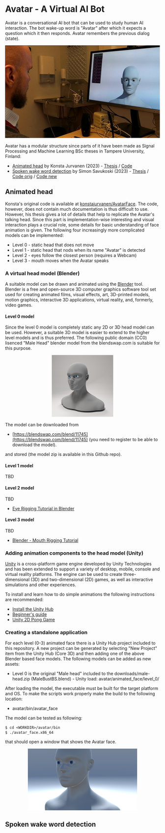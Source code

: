 # Avatar - A Virtual AI Bot
Avatar is a conversational AI bot that can be used to study human AI interaction. The bot wake-up word is "Avatar" after which it expects a question which it then responds. Avatar remembers the previous dialog (state).

<p align="center">
    <img height="300" src="resources/kandityo_avatar.jpg">
</p>

Avatar has a modular structure since parts of it have been made as Signal Processing and Machine Learning BSc theses in Tampere University, Finland:

 * [Animated head](#animated-head) by Konsta Jurvanen (2023) - [Thesis](https://urn.fi/URN:NBN:fi:tuni-202211068199) / [Code](https://github.com/konstajurvanen/AvatarFace)
 * [Spoken wake word detection](#spoken-wake-word-detection) by Simon Savukoski (2023) - [Thesis](https://urn.fi/URN:NBN:fi:tuni-202301221606) / [Code orig](https://github.com/matron2017/Real-time-wake-word-detection) / [Code new](https://github.com/matron2017/Deep-Speaking-Avatar)


## Animated head
Konsta's original code is available at [konstajurvanen/AvatarFace](https://github.com/konstajurvanen/AvatarFace). The code, however, does not contain much documentation is thus difficult to use. However, his thesis gives a lot of details that help to replicate the Avatar's talking head. Since this part is implementation-wise interesting and visual interaction plays a crucial role, some details for basic understanding of face animation is given. The following four increasingly more complicated models can be implemented:

 * Level 0 - static head that does not move
 * Level 1 - static head that nods when its name "Avatar" is detected
 * Level 2 - eyes follow the closest person (requires a Webcam)
 * Level 3 - mouth moves when the Avatar speaks

### A virtual head model (Blender)
A suitable model can be drawn and animated using the [Blender](https://en.wikipedia.org/wiki/Blender_(software)) tool. Blender is a free and open-source 3D computer graphics software tool set used for creating animated films, visual effects, art, 3D-printed models, motion graphics, interactive 3D applications, virtual reality, and, formerly, video games. 

#### Level 0 model
Since the level 0 model is completely static any 2D or 3D head model can be used. However, a suitable 3D model is easier to extend to the
higher level models and is thus preferred. The following public domain (CC0) lisenced "Male Head" blender model from the blendswap.com
is suitable for this purpose.

<p align="center">
    <img height="200" src="resources/male_head_11745.jpg">
</p>

The model can be downloaded from

 * [https://blendswap.com/blend/11745](https://blendswap.com/blend/11745) (you need to register to be able to download the model). 

and stored (the model zip is available in this Github repo). 

#### Level 1 model
TBD

#### Level 2 model
TBD

 * [Eye Rigging Tutorial in Blender](https://www.youtube.com/watch?v=pzfKz8NX1rQ)

#### Level 3 model
TBD

 * [Blender - Mouth Rigging Tutorial](https://www.youtube.com/watch?v=Map_ro-xUwg)

### Adding animation components to the head model (Unity)
[Unity](https://en.wikipedia.org/wiki/Unity_(game_engine)) is a cross-platform game engine developed by Unity Technologies and has been extended to support a variety of desktop, mobile, console and virtual reality platforms. The engine can be used to create three-dimensional (3D) and two-dimensional (2D) games, as well as interactive simulations and other experiences.  

To install and learn how to do simple animations the following instructions are recommended:

 * [Install the Unity Hub](https://docs.unity3d.com/hub/manual/InstallHub.html)
 * [Beginner's guide](https://forum.unity.com/threads/linux-beginners-guide-for-developers.978321/)
 * [Unity 2D Pong Game](https://noobtuts.com/unity/2d-pong-game)

### Creating a standalone application
For each level (0-3) animated face there is a Unity Hub project included to this repository. A new project can be generated by selecting "New Project"
item from the Unity Hub (Core 3D) and then adding one of the above Blender based face models. The following models can be added as new assets:

 * Level 0 is the original "Male head" included to the downloads/male-head.zip (MaleBustBS.blend) - Unity load: avatar/animated_face/level_0/

After loading the model, the executable must be built for the target platform and OS. To make the scripts work properly make the build to the following location:

 * avatar/bin/avatar_face

The model can be tested as following:
```
$ cd <WORKDIR>/avatar/bin
$ ./avatar_face.x86_64
```
that should open a window that shows the Avatar face.

<p align="center">
    <img height="200" src="resources/avatar_animated_face_level_0.png">
</p>

## Spoken wake word detection







